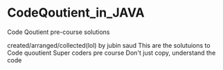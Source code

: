 # CodeQoutient_in_JAVA
Code Qoutient pre-course solutions

created/arranged/collected(lol) by jubin saud
This are the solutuions to Code quoutient Super coders pre course
Don't just copy, understand the code
